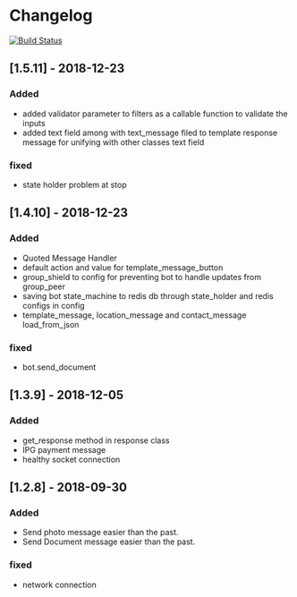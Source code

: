 # Changelog
[![Build Status](https://avatars1.githubusercontent.com/u/35299314?s=200&v=4)](https://github.com/balemessenger)

## [1.5.11] - 2018-12-23
### Added
- added validator parameter to filters as a callable function to validate the inputs
- added text field among with text_message filed to template response message for unifying
 with other classes text field
### fixed
- state holder problem at stop

## [1.4.10] - 2018-12-23
### Added
- Quoted Message Handler
- default action and value for template_message_button
- group_shield to config for preventing bot to handle updates from group_peer
- saving bot state_machine to redis db through state_holder and redis configs in config
- template_message, location_message and contact_message load_from_json

### fixed
- bot.send_document


## [1.3.9] - 2018-12-05
### Added
- get_response method in response class
- IPG payment message
- healthy socket connection
 
## [1.2.8] - 2018-09-30
### Added
- Send photo message easier than the past.
- Send Document message easier than the past.


### fixed
- network connection


